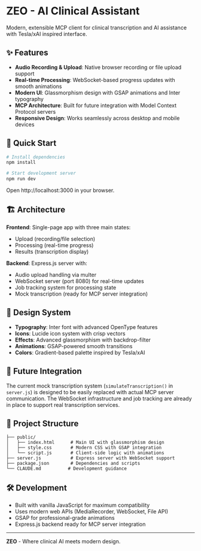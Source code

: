 # ZEO - AI Clinical Assistant

Modern, extensible MCP client for clinical transcription and AI assistance with Tesla/xAI inspired interface.

## ✨ Features

- **Audio Recording & Upload**: Native browser recording or file upload support
- **Real-time Processing**: WebSocket-based progress updates with smooth animations
- **Modern UI**: Glassmorphism design with GSAP animations and Inter typography
- **MCP Architecture**: Built for future integration with Model Context Protocol servers
- **Responsive Design**: Works seamlessly across desktop and mobile devices

## 🚀 Quick Start

```bash
# Install dependencies
npm install

# Start development server
npm run dev
```

Open http://localhost:3000 in your browser.

## 🏗️ Architecture

**Frontend**: Single-page app with three main states:
- Upload (recording/file selection)
- Processing (real-time progress)  
- Results (transcription display)

**Backend**: Express.js server with:
- Audio upload handling via multer
- WebSocket server (port 8080) for real-time updates
- Job tracking system for processing state
- Mock transcription (ready for MCP server integration)

## 🎨 Design System

- **Typography**: Inter font with advanced OpenType features
- **Icons**: Lucide icon system with crisp vectors
- **Effects**: Advanced glassmorphism with backdrop-filter
- **Animations**: GSAP-powered smooth transitions
- **Colors**: Gradient-based palette inspired by Tesla/xAI

## 🔧 Future Integration

The current mock transcription system (`simulateTranscription()` in `server.js`) is designed to be easily replaced with actual MCP server communication. The WebSocket infrastructure and job tracking are already in place to support real transcription services.

## 📁 Project Structure

```
├── public/
│   ├── index.html      # Main UI with glassmorphism design
│   ├── style.css       # Modern CSS with GSAP integration
│   └── script.js       # Client-side logic with animations
├── server.js           # Express server with WebSocket support
├── package.json        # Dependencies and scripts
└── CLAUDE.md          # Development guidance
```

## 🛠️ Development

- Built with vanilla JavaScript for maximum compatibility
- Uses modern web APIs (MediaRecorder, WebSocket, File API)
- GSAP for professional-grade animations
- Express.js backend ready for MCP server integration

---

**ZEO** - Where clinical AI meets modern design.